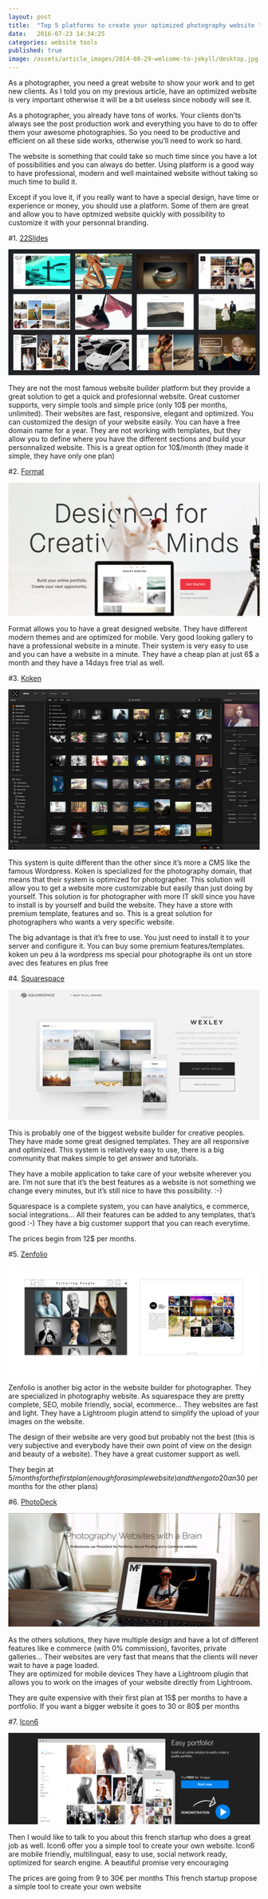 ```yaml
---
layout: post
title:  "Top 5 platforms to create your optimized photography website "
date:   2016-07-23 14:34:25
categories: website tools
published: true
image: /assets/article_images/2014-08-29-welcome-to-jekyll/desktop.jpg
---
```


As a photographer, you need a great website to show your work and to get new clients. As I told you on my previous article, have an optimized website is very important otherwise it will be a bit useless since nobody will see it.

As a photographer, you already have tons of works. Your clients don’ts always see the post production work and everything you have to do to offer them your awesome photographies. So you need to be productive and efficient on all these side works, otherwise you’ll need to work so hard. 

The website is something that could take so much time since you have a lot of possibilities and you can always do better. Using platform is a good way to have professional, modern and well maintained website without taking so much time to build it. 

Except if you love it, if you really want to have a special design, have time or experience or money, you should use a platform. Some of them are great and allow you to have optmized website quickly with possibility to customize it with your personnal branding.

#1. [22Slides][22slides]

![Screenshot 22slides](/assets/article_images/2016-07-23-Top-7-platforms-to-create-your-optimized-photography-website/22slides.png)

They are not the most famous website builder platform but they provide a great solution to get a quick and profesionnal website.
Great customer supports, very simple tools and simple price (only 10$ per months, unlimited). 
Their websites are fast, responsive, elegant and optimized. You can customized the design of your website easily. 
You can have a free domain name for a year. 
They are not working  with templates, but they allow you to define where you have the different sections and build your personnalized website. 
This is a great option for 10$/month (they made it simple, they have only one plan)


#2. [Format][format]

![Screenshot Format](/assets/article_images/2016-07-23-Top-7-platforms-to-create-your-optimized-photography-website/format.png)

Format allows you to have a great designed website. They have different modern themes and are optimized for mobile. 
Very good looking gallery to have a professional website in a minute. 
Their system is very easy to use and you can have a website in a minute. 
They have a cheap plan at just 6$ a month and they have a 14days free trial as well. 

#3. [Koken][koken] 

![Screenshot Koken](/assets/article_images/2016-07-23-Top-7-platforms-to-create-your-optimized-photography-website/koken.png)

This system is quite different than the other since it’s more a CMS like the famous Wordpress. Koken is specialized for the photography domain, that means that their system is optimized for photographer. 
This solution will allow you to get a website more customizable but easily than just doing by yourself. 
This solution is for photographer with more IT skill since you have to install is by yourself and build the website. 
They have a store with premium template, features and so. 
This is a great solution for photographers who wants a very specific website. 

The big advantage is that it’s free to use. You just need to install it to your server and configure it. You can buy some premium features/templates.
koken un peu à la wordpress ms special pour photographe ils ont un store avec des features en plus free

#4. [Squarespace][squarespace]

![Screenshot Squarespace](/assets/article_images/2016-07-23-Top-7-platforms-to-create-your-optimized-photography-website/squarespace.png)

This is probably one of the biggest website builder for creative peoples.
They have made some great designed templates. They are all responsive and optimized. 
This system is relatively easy to use, there is a big community that makes simple to get answer and tutorials. 

They have a mobile application to take care of your website wherever you are. I’m not sure that it’s the best features as a website is not something we change every minutes, but it’s still nice to have this possibility. :-)

Squarespace is a complete system, you can have analytics, e commerce, social integrations… 
All their features can be added to any templates, that’s good :-)
They have a big customer support that you can reach everytime.
 
The prices begin from 12$ per months. 

#5. [Zenfolio][zenfolio]

![Screenshot Zenfolio](/assets/article_images/2016-07-23-Top-7-platforms-to-create-your-optimized-photography-website/zenfolio.png)

Zenfolio is another big actor in the website builder for photographer. They are specialized in photography website.
As squarespace they are pretty complete, SEO, mobile friendly, social, ecommerce…
They websites are fast and light. 
They have a Lightroom plugin attend to simplify the upload of your images on the website. 

The design of their website are very good but probably not the best (this is very subjective and everybody have their own point of view on the design and beauty of a website). 
They have a great customer support as well. 

They begin at 5$/months for the first plan (enough for a simple website) and then go to 20 an 30$ per months for the other plans)


#6. [PhotoDeck][photodeck]

![Screenshot Photodeck](/assets/article_images/2016-07-23-Top-7-platforms-to-create-your-optimized-photography-website/photodeck.png)

As the others solutions, they have multiple design and have a lot of different features like e commerce (with 0% commission), favorites, private galleries... 
Their websites are very fast that means that the clients will never wait to have a page loaded.  
They are optimized for mobile devices
They have a Lightroom plugin that allows you to work on the images of your website directly from Lightroom. 

They are quite expensive with their first plan at 15$ per months to have a portfolio. If you want a bigger website it goes to 30 or 80$ per months

#7. [Icon6][icon6]

![Screenshot Icon6](/assets/article_images/2016-07-23-Top-7-platforms-to-create-your-optimized-photography-website/icon6.png)

Then I would like to talk to you about this french startup who does a great job as well. 
Icon6 offer you a simple tool to create your own website.
Icon6 are mobile friendly, multilingual, easy to use, social network ready, optimized for search engine. 
A beautiful promise very encouraging

The prices are going from 9 to 30€ per months
This french startup propose a simple tool to create your own website

[22slides]:	http://www.22slides.com
[format]:	https://format.com/
[koken]:	http://koken.me/
[squarespace]:	http://www.squarespace.com/
[zenfolio]:	http://www.zenfolio.com/
[photodeck]:	http://www.photodeck.com/
[icon6]:	https://icon6.com/ 
